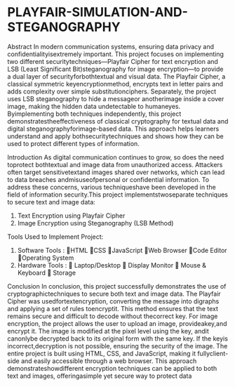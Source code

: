 # PLAYFAIR-SIMULATION-AND-STEGANOGRAPHY

Abstract
In modern communication systems, ensuring data privacy and confidentialityisextremely important. This project focuses on implementing two different securitytechniques—Playfair Cipher for text encryption and LSB (Least Significant Bit)steganography for image encryption—to provide a dual layer of securityforbothtextual and visual data. The Playfair Cipher, a classical symmetric keyencryptionmethod, encrypts text in letter pairs and adds complexity over simple substitutionciphers. Separately, the project uses LSB steganography to hide a messageor anotherimage inside a cover image, making the hidden data undetectable to humaneyes. Byimplementing both techniques independently, this project demonstratestheeffectiveness of classical cryptography for textual data and digital steganographyforimage-based data. This approach helps learners understand and apply bothsecuritytechniques and shows how they can be used to protect different types of information.

Introduction
As digital communication continues to grow, so does the need toprotect bothtextual and image data from unauthorized access. Attackers often target sensitivetextand images shared over networks, which can lead to data breaches andmisuseofpersonal or confidential information. To address these concerns, various techniqueshave been developed in the field of information security.This project implementstwoseparate techniques to secure text and image data:

1. Text Encryption using Playfair Cipher
2. Image Encryption using Steganography (LSB Method)


Tools Used to Implement Project:
1. Software Tools :
HTML
CSS
JavaScript
Web Browser
Code Editor
Operating System
2. Hardware Tools :
 Laptop/Desktop
 Display Monitor
 Mouse & Keyboard
 Storage



Conclusion
In conclusion, this project successfully demonstrates the use of cryptographictechniques to secure both text and image data. The Playfair Cipher was usedfortextencryption, converting the message into digraphs and applying a set of rules toencryptit. This method ensures that the text remains secure and difficult to decode without thecorrect key. For image encryption, the project allows the user to upload an image, provideakey,and encrypt it. The image is modified at the pixel level using the key, andit canonlybe decrypted back to its original form with the same key. If the keyis incorrect,decryption is not possible, ensuring the security of the image. The entire project is built using HTML, CSS, and JavaScript, making it fullyclient-side and easily accessible through a web browser. This approach demonstrateshowdifferent encryption techniques can be applied to both text and images, offeringasimple yet secure way to protect data





